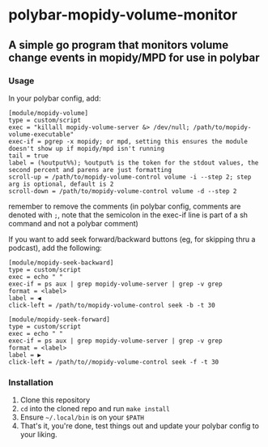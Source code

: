 # polybar-mopidy-volume-monitor
## A simple go program that monitors volume change events in mopidy/MPD for use in polybar

### Usage
In your polybar config, add:
```
[module/mopidy-volume]
type = custom/script
exec = "killall mopidy-volume-server &> /dev/null; /path/to/mopidy-volume-executable"
exec-if = pgrep -x mopidy; or mpd, setting this ensures the module doesn't show up if mopidy/mpd isn't running
tail = true
label = (%output%%); %output% is the token for the stdout values, the second percent and parens are just formatting
scroll-up = /path/to/mopidy-volume-control volume -i --step 2; step arg is optional, default is 2
scroll-down = /path/to/mopidy-volume-control volume -d --step 2
```
remember to remove the comments (in polybar config, comments are denoted with `;`, note that the semicolon in the 
exec-if line is part of a sh command and not a polybar comment)

If you want to add seek forward/backward buttons (eg, for skipping thru a podcast), add the following:
```
[module/mopidy-seek-backward]
type = custom/script
exec = echo " "
exec-if = ps aux | grep mopidy-volume-server | grep -v grep
format = <label>
label = ◀
click-left = /path/to/mopidy-volume-control seek -b -t 30

[module/mopidy-seek-forward]
type = custom/script
exec = echo " "
exec-if = ps aux | grep mopidy-volume-server | grep -v grep
format = <label>
label = ▶
click-left = /path/to//mopidy-volume-control seek -f -t 30
```

### Installation
1. Clone this repository
2. `cd` into the cloned repo and run `make install`
3. Ensure `~/.local/bin` is on your `$PATH`
4. That's it, you're done, test things out and update your polybar config to your liking.
